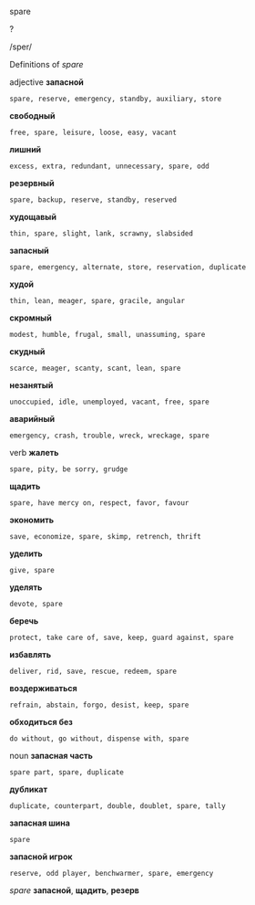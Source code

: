 spare

?

/sper/

Definitions of _spare_

adjective
**запасной**

    spare, reserve, emergency, standby, auxiliary, store
**свободный**

    free, spare, leisure, loose, easy, vacant
**лишний**

    excess, extra, redundant, unnecessary, spare, odd
**резервный**

    spare, backup, reserve, standby, reserved
**худощавый**

    thin, spare, slight, lank, scrawny, slabsided
**запасный**

    spare, emergency, alternate, store, reservation, duplicate
**худой**

    thin, lean, meager, spare, gracile, angular
**скромный**

    modest, humble, frugal, small, unassuming, spare
**скудный**

    scarce, meager, scanty, scant, lean, spare
**незанятый**

    unoccupied, idle, unemployed, vacant, free, spare
**аварийный**

    emergency, crash, trouble, wreck, wreckage, spare

verb
**жалеть**

    spare, pity, be sorry, grudge
**щадить**

    spare, have mercy on, respect, favor, favour
**экономить**

    save, economize, spare, skimp, retrench, thrift
**уделить**

    give, spare
**уделять**

    devote, spare
**беречь**

    protect, take care of, save, keep, guard against, spare
**избавлять**

    deliver, rid, save, rescue, redeem, spare
**воздерживаться**

    refrain, abstain, forgo, desist, keep, spare
**обходиться без**

    do without, go without, dispense with, spare

noun
**запасная часть**

    spare part, spare, duplicate
**дубликат**

    duplicate, counterpart, double, doublet, spare, tally
**запасная шина**

    spare
**запасной игрок**

    reserve, odd player, benchwarmer, spare, emergency

_spare_
**запасной**, **щадить**, **резерв**